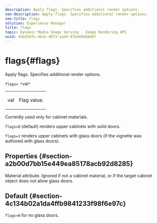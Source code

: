 ```yaml
---
description: Apply flags. Specifies additional render options.
seo-description: Apply flags. Specifies additional render options.
seo-title: flags
solution: Experience Manager
title: flags
topic: Dynamic Media Image Serving - Image Rendering API
uuid: 43ed24fe-461e-4973-aa44-8fba66668e6f
---
```


# flags{#flags}

Apply flags. Specifies additional render options.

 `flags= *`val`*`

<table id="simpletable_00B21BD9E47E4D2FB0042CB507431916"> 
 <tr class="strow"> 
  <td class="stentry"> <p><span class="varname"> val</span> </p> </td> 
  <td class="stentry"> <p>Flag value. </p></td> 
 </tr> 
</table>

Currently used only for cabinet materials.

`flags=0` (default) renders upper cabinets with solid doors.

`flags=1` renders upper cabinets with glass doors (if the vignette was authored with glass doors).

## Properties {#section-a2b00d7bb15e449ea85178acb92d8285}

Material attribute. Ignored if not a cabinet material, or if the target cabinet object does not allow glass doors.

## Default {#section-4c134b02a1da4ffb9841233f98f6e97c}

`flags=0` for no glass doors. 
